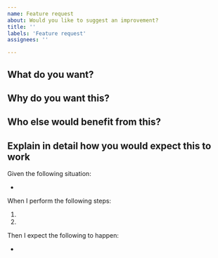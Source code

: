 ```yaml
---
name: Feature request
about: Would you like to suggest an improvement?
title: ''
labels: 'Feature request'
assignees: ''

---
```


## What do you want?
<!-- Give a brief summary of the feature. -->

## Why do you want this?
<!-- Explain what you need this for or how this would improve your experience. -->

## Who else would benefit from this?
<!-- Describe what kind of users would enjoy this feature. -->

## Explain in detail how you would expect this to work
Given the following situation:
* <!-- State the circumstance under which this feature would apply. -->

When I perform the following steps:
1. <!-- List what actions you would take in the situation described above. -->
1. <!-- Numbering is automatic. -->

Then I expect the following to happen:
* <!-- Describe how you would expect the system to behave in response to your actions above. -->
